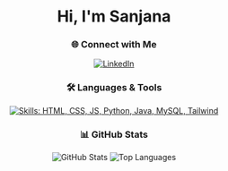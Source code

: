 <!-- Tailwind CSS CDN -->
<link href="https://cdn.jsdelivr.net/npm/[email protected]/dist/tailwind.min.css" rel="stylesheet"/>

<div align="center">
  <h1 class="text-4xl font-bold text-blue-600 mb-4">Hi, I'm Sanjana</h1>
</div>

<h3 align="center" class="text-xl font-semibold mt-0">🌐 Connect with Me</h3>
<p align="center" class="mt-2 mb-6">
  <a href="https://www.linkedin.com/in/sanjana-8449082a2/" target="_blank"
     class="inline-block hover:opacity-80 transition-opacity">
    <img src="https://img.shields.io/badge/LinkedIn-%230077B5.svg?style=for-the-badge&logo=linkedin&logoColor=white"
         alt="LinkedIn"/>
  </a>
</p>

<h3 align="center" class="text-xl font-semibold mt-0">🛠️ Languages & Tools</h3>
<p align="center" class="mt-2 mb-6">
  <!-- skillicons.dev: editable list via ?i= parameter -->
  <a href="https://skillicons.dev" target="_blank">
    <img
      src="https://skillicons.dev/icons?i=html,css,js,python,java,mysql,tailwindcss"
      alt="Skills: HTML, CSS, JS, Python, Java, MySQL, Tailwind"
      class="max-w-full h-12"
    />
  </a>
</p>

<h3 align="center" class="text-xl font-semibold mt-0">📊 GitHub Stats</h3>
<p align="center" class="mt-4 flex flex-wrap justify-center gap-4">
  <img src="https://github-readme-stats.vercel.app/api?username=sanjanakulal&show_icons=true&theme=gradient&border_radius=10&count_private=true"
       alt="GitHub Stats" class="max-w-full"/>
  <img src="https://github-readme-stats.vercel.app/api/top-langs/?username=sanjanakulal&layout=compact&theme=gradient&border_radius=10"
       alt="Top Languages" class="max-w-full"/>
</p>
